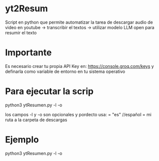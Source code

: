 # yt2Resum
Script en python que permite automatizar la tarea de descargar audio de video en youtube -> transcribir el textos -> utilizar modelo LLM open para resumir el texto

# Importante
Es necesario crear tu propia API Key en: https://console.groq.com/keys y definarla como variable de entorno en tu sistema operativo

# Para ejecutar la scrip 
python3 ytResumen.py <url> -l <lenguaje> -o <carpeta a guardar resumen.txt>

los campos  -l y -o son opcionales y pordecto usa:
<lenguaje> = "es" //español
<carpeta a guardar resumen.txt> = mi ruta a la carpeta de descargas 
# Ejemplo
python3 ytResumen.py <url> -l <lenguaje> -o <carpeta a guardar resumen.txt>
